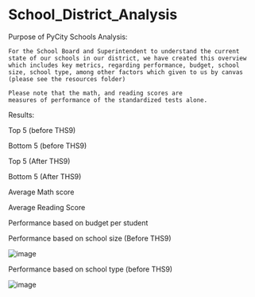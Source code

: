 # School_District_Analysis

Purpose of PyCity Schools Analysis:

	For the School Board and Superintendent to understand the current state of our schools in our district, we have created this overview which includes key metrics, regarding performance, budget, school size, school type, among other factors which given to us by canvas (please see the resources folder)
	
	Please note that the math, and reading scores are
	measures of performance of the standardized tests alone.
	
  
  Results:
  
  Top 5 (before THS9)
  
  Bottom 5 (before THS9)
  
  Top 5 (After THS9)
  
  Bottom 5 (After THS9)
  
  Average Math score
  
  Average Reading Score
  
  Performance based on budget per student
  
  Performance based on school size (Before THS9)
  
  ![image](https://user-images.githubusercontent.com/68198233/149637453-2ba71289-3e05-414b-8385-2cfcecc51419.png)

  
  Performance based on school type (before THS9)
  
 ![image](https://user-images.githubusercontent.com/68198233/149637394-74bebbd3-3221-48a7-a5a5-b2af50030d6e.png)
